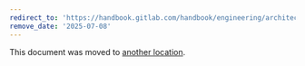 ```yaml
---
redirect_to: 'https://handbook.gitlab.com/handbook/engineering/architecture/design-documents/cloud_native_gitlab_pages/'
remove_date: '2025-07-08'
---
```


This document was moved to [another location](https://handbook.gitlab.com/handbook/engineering/architecture/design-documents/cloud_native_gitlab_pages/).

<!-- This redirect file can be deleted after <2025-07-08>. -->
<!-- Redirects that point to other docs in the same project expire in three months. -->
<!-- Redirects that point to docs in a different project or site (for example, link is not relative and starts with `https:`) expire in one year. -->
<!-- Before deletion, see: https://docs.gitlab.com/ee/development/documentation/redirects.html -->
